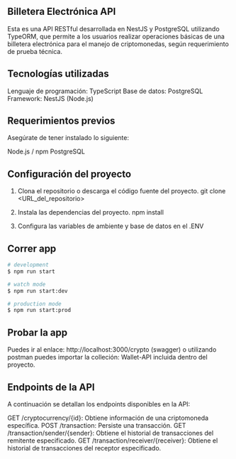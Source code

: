 
## Billetera Electrónica API
Esta es una API RESTful desarrollada en NestJS y PostgreSQL utilizando TypeORM, que permite a los usuarios realizar operaciones básicas de una billetera electrónica para el manejo de criptomonedas, según requerimiento de prueba técnica.

## Tecnologías utilizadas
Lenguaje de programación: TypeScript
Base de datos: PostgreSQL
Framework: NestJS (Node.js)

## Requerimientos previos
Asegúrate de tener instalado lo siguiente:

Node.js / npm
PostgreSQL

## Configuración del proyecto
1. Clona el repositorio o descarga el código fuente del proyecto.
git clone <URL_del_repositorio>

2. Instala las dependencias del proyecto.
npm install

3. Configura las variables de ambiente y base de datos en el .ENV


## Correr app

```bash
# development
$ npm run start

# watch mode
$ npm run start:dev

# production mode
$ npm run start:prod
```

## Probar la app
Puedes ir al enlace: http://localhost:3000/crypto (swagger)
o utilizando postman puedes importar la colleción: Wallet-API incluida dentro del proyecto.

## Endpoints de la API
A continuación se detallan los endpoints disponibles en la API:

GET /cryptocurrency/{id}: Obtiene información de una criptomoneda específica.
POST /transaction: Persiste una transacción.
GET /transaction/sender/{sender}: Obtiene el historial de transacciones del remitente especificado.
GET /transaction/receiver/{receiver}: Obtiene el historial de transacciones del receptor especificado.

